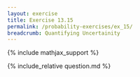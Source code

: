 ```yaml
---
layout: exercise
title: Exercise 13.15
permalink: /probability-exercises/ex_15/
breadcrumb: Quantifying Uncertainity
---
```


{% include mathjax_support %}

<div><i class="arrow-up loader" data-chapter="probability-exercises" data-exercise="ex_15" data-rating="0"></i></div>
{% include_relative question.md %}
